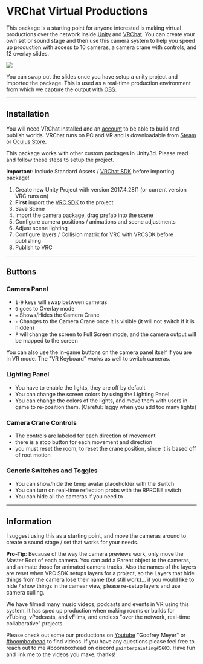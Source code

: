 # VRChat Virtual Productions

This package is a starting point for anyone interested is making virtual productions over the network inside [Unity](https://unity.com) and [VRChat](https://vrchat.com). You can create your own set or sound stage and then use this camera system to help you speed up production with access to 10 cameras, a camera crane with controls, and 12 overlay slides. 

![](https://i.imgur.com/dy1UsdH.jpg)

You can swap out the slides once you have setup a unity project and imported the package. This is used as a real-time production environment from which we capture the output with [OBS](https://obsproject.com). 


---
 
## Installation


You will need VRChat installed and an [account](https://vrchat.com/home/register) to be able to build and publish worlds. VRChat runs on PC and VR and is downloadable from [Steam](https://store.steampowered.com/app/438100/VRChat/) or [Oculus Store](https://www.oculus.com/experiences/rift/997678176960598/?locale=en_US).

This package works with other custom packages in Unity3d. Please read and follow these steps to setup the project. 

**Important**: Include Standard Assets / [VRChat SDK](https://docs.vrchat.com/docs/setting-up-the-sdk) before importing package!

1. Create new Unity Project with version 2017.4.28f1 (or current version VRC runs on)
2. **First** import the [VRC SDK](https://docs.vrchat.com/docs/setting-up-the-sdk) to the project
3. Save Scene
4. Import the camera package, drag prefab into the scene
5. Configure camera positions / animations and scene adjustments
6. Adjust scene lighting
7. Configure layers / Collision matrix for VRC with VRCSDK before publishing
8. Publish to VRC

---

## Buttons

### Camera Panel 

- `1-9` keys will swap between cameras 
- `0` goes to Overlay mode 
- `=` Shows/Hides the Camera Crane 
- `-` Changes to the Camera Crane once it is visible (it will not switch if it is hidden) 
- `F` will change the screen to Full Screen mode, and the camera output will be mapped to the screen

You can also use the in-game buttons on the camera panel itself if you are in VR mode. The "VR Keyboard" works as well to switch cameras.

### Lighting Panel 

- You have to enable the lights, they are off by default 
- You can change the screen colors by using the Lighting Panel 
- You can change the colors of the lights, and move them with users in game to re-position them. (Careful: laggy when you add too many lights)

### Camera Crane Controls

- The controls are labeled for each direction of movement 
- there is a stop button for each movement and direction 
- you must reset the room, to reset the crane position, since it is based off of root motion

### Generic Switches and Toggles 

- You can show/hide the temp avatar placeholder with the Switch 
- You can turn on real-time reflection probs with the RPROBE switch 
- You can hide all the cameras if you need to


---

## Information

I suggest using this as a starting point, and move the cameras around to create a sound stage / set that works for your needs.

**Pro-Tip**: Because of the way the camera previews work, only move the Master Root of each camera. You can add a Parent object to the cameras, and animate those for animated camera tracks. Also the names of the layers are reset when VRC SDK setups layers for a project, so the Layers that hide things from the camera lose their name (but still work)... if you would like to hide / show things in the camear view, please re-setup layers and use camera culling.

We have filmed many music videos, podcasts and events in VR using this system. It has sped up production when making rooms or builds for vTubing, vPodcasts, and vFilms, and endless "over the network, real-time collaborative" projects.

Please check out some our productions on [Youtube](https://www.youtube.com/results?search_query=godfrey+meyer&page=&utm_source=opensearch) "Godfrey Meyer" or [#boomboxhead](https://www.youtube.com/results?search_query=%23boomboxhead) to find videos. If you have any questions please feel free to reach out to me #boomboxhead on discord `painterpainting#5603`. Have fun and link me to the videos you make, thanks!
